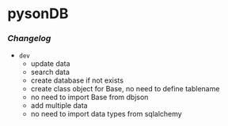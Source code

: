 # pysonDB

### _Changelog_

- `dev`
  - update data
  - search data
  - create database if not exists
  - create class object for Base, no need to define tablename
  - no need to import Base from dbjson
  - add multiple data
  - no need to import data types from sqlalchemy

